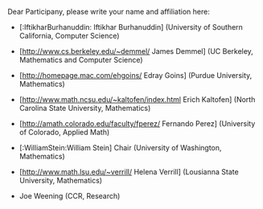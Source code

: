 Dear Participany, please write your name and affiliation here:

* [:IftikharBurhanuddin: Iftikhar Burhanuddin] (University of Southern California, Computer Science)

* [http://www.cs.berkeley.edu/~demmel/ James Demmel] (UC Berkeley, Mathematics and Computer Science)

* [http://homepage.mac.com/ehgoins/ Edray Goins] (Purdue University, Mathematics)

* [http://www.math.ncsu.edu/~kaltofen/index.html Erich Kaltofen] (North Carolina State University, Mathematics)

* [http://amath.colorado.edu/faculty/fperez/ Fernando Perez] (University of Colorado, Applied Math)

* [:WilliamStein:William Stein] Chair (University of Washington, Mathematics)

* [http://www.math.lsu.edu/~verrill/ Helena Verrill] (Lousianna State University, Mathematics)

* Joe Weening (CCR, Research) 
